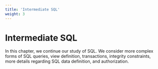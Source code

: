 ```yaml
---
title: 'Intermediate SQL'
weight: 3
---
```


# Intermediate SQL

In this chapter, we continue our study of SQL. We consider more complex forms
of SQL queries, view definition, transactions, integrity constraints, more details
regarding SQL data definition, and authorization.